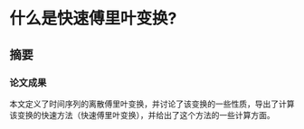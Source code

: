 # 什么是快速傅里叶变换?

## 摘要

### 论文成果

本文定义了时间序列的离散傅里叶变换，并讨论了该变换的一些性质，导出了计算该变换的快速方法（快速傅里叶变换），并给出了这个方法的一些计算方面。
